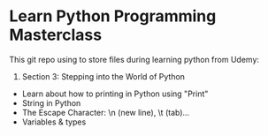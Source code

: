 # Learn Python Programming Masterclass

This git repo using to store files during learning python from Udemy:

1. Section 3: Stepping into the World of Python
- Learn about how to printing in Python using "Print"
- String in Python
- The Escape Character: \n (new line), \t (tab)...
- Variables & types